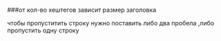 ###от кол-во хештегов зависит размер заголовка

чтобы пропуститить строку нужно поставить либо два пробела ,либо пропустить одну строку

